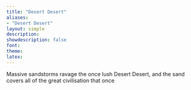 ```yaml
---
title: "Desert Desert"
aliases:
- "Desert Desert"
layout: simple
description: 
showdescription: false
font: 
theme: 
latex: 
---
```


Massive sandstorms ravage the once lush Desert Desert, and the sand covers all of the great civilisation that once 
